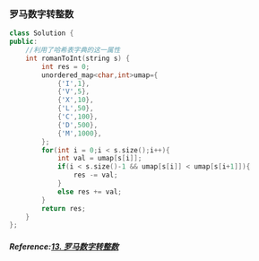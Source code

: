 ###  罗马数字转整数
```cpp
class Solution {
public:
    //利用了哈希表字典的这一属性
    int romanToInt(string s) {
        int res = 0;
        unordered_map<char,int>umap={
            {'I',1},
            {'V',5},
            {'X',10},
            {'L',50},
            {'C',100},
            {'D',500},
            {'M',1000},
        };
        for(int i = 0;i < s.size();i++){
            int val = umap[s[i]];
            if(i < s.size()-1 && umap[s[i]] < umap[s[i+1]]){
                res -= val;
            }
            else res += val;
        }
        return res;
    }
};
```

##### Reference:[13.  罗马数字转整数](https://leetcode.cn/problems/roman-to-integer/)
